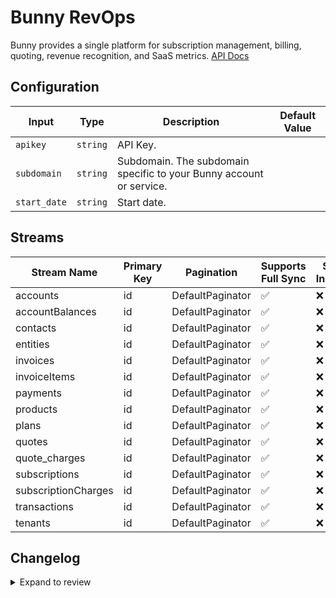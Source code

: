 # Bunny RevOps

Bunny provides a single platform for subscription management, billing, quoting, revenue recognition, and SaaS metrics.
[API Docs](https://docs.bunny.com/developer)

## Configuration

| Input | Type | Description | Default Value |
|-------|------|-------------|---------------|
| `apikey` | `string` | API Key.  |  |
| `subdomain` | `string` | Subdomain. The subdomain specific to your Bunny account or service. |  |
| `start_date` | `string` | Start date.  |  |

## Streams
| Stream Name | Primary Key | Pagination | Supports Full Sync | Supports Incremental |
|-------------|-------------|------------|---------------------|----------------------|
| accounts | id | DefaultPaginator | ✅ |  ❌  |
| accountBalances | id | DefaultPaginator | ✅ |  ❌  |
| contacts | id | DefaultPaginator | ✅ |  ❌  |
| entities | id | DefaultPaginator | ✅ |  ❌  |
| invoices | id | DefaultPaginator | ✅ |  ❌  |
| invoiceItems | id | DefaultPaginator | ✅ |  ❌  |
| payments | id | DefaultPaginator | ✅ |  ❌  |
| products | id | DefaultPaginator | ✅ |  ❌  |
| plans | id | DefaultPaginator | ✅ |  ❌  |
| quotes | id | DefaultPaginator | ✅ |  ❌  |
| quote_charges | id | DefaultPaginator | ✅ |  ❌  |
| subscriptions | id | DefaultPaginator | ✅ |  ❌  |
| subscriptionCharges | id | DefaultPaginator | ✅ |  ❌  |
| transactions | id | DefaultPaginator | ✅ |  ❌  |
| tenants | id | DefaultPaginator | ✅ |  ❌  |

## Changelog

<details>
  <summary>Expand to review</summary>

| Version          | Date              | Pull Request | Subject        |
|------------------|-------------------|--------------|----------------|
| 0.0.31 | 2025-10-29 | [68737](https://github.com/airbytehq/airbyte/pull/68737) | Update dependencies |
| 0.0.30 | 2025-10-21 | [68223](https://github.com/airbytehq/airbyte/pull/68223) | Update dependencies |
| 0.0.29 | 2025-10-14 | [67860](https://github.com/airbytehq/airbyte/pull/67860) | Update dependencies |
| 0.0.28 | 2025-10-07 | [67204](https://github.com/airbytehq/airbyte/pull/67204) | Update dependencies |
| 0.0.27 | 2025-09-30 | [66314](https://github.com/airbytehq/airbyte/pull/66314) | Update dependencies |
| 0.0.26 | 2025-08-23 | [65340](https://github.com/airbytehq/airbyte/pull/65340) | Update dependencies |
| 0.0.25 | 2025-07-12 | [63050](https://github.com/airbytehq/airbyte/pull/63050) | Update dependencies |
| 0.0.24 | 2025-06-15 | [61624](https://github.com/airbytehq/airbyte/pull/61624) | Update dependencies |
| 0.0.23 | 2025-05-17 | [60646](https://github.com/airbytehq/airbyte/pull/60646) | Update dependencies |
| 0.0.22 | 2025-05-10 | [59789](https://github.com/airbytehq/airbyte/pull/59789) | Update dependencies |
| 0.0.21 | 2025-05-03 | [59363](https://github.com/airbytehq/airbyte/pull/59363) | Update dependencies |
| 0.0.20 | 2025-04-26 | [58687](https://github.com/airbytehq/airbyte/pull/58687) | Update dependencies |
| 0.0.19 | 2025-04-19 | [58285](https://github.com/airbytehq/airbyte/pull/58285) | Update dependencies |
| 0.0.18 | 2025-04-12 | [57638](https://github.com/airbytehq/airbyte/pull/57638) | Update dependencies |
| 0.0.17 | 2025-04-05 | [57147](https://github.com/airbytehq/airbyte/pull/57147) | Update dependencies |
| 0.0.16 | 2025-03-29 | [56582](https://github.com/airbytehq/airbyte/pull/56582) | Update dependencies |
| 0.0.15 | 2025-03-22 | [56088](https://github.com/airbytehq/airbyte/pull/56088) | Update dependencies |
| 0.0.14 | 2025-03-08 | [55420](https://github.com/airbytehq/airbyte/pull/55420) | Update dependencies |
| 0.0.13 | 2025-03-01 | [54840](https://github.com/airbytehq/airbyte/pull/54840) | Update dependencies |
| 0.0.12 | 2025-02-22 | [54260](https://github.com/airbytehq/airbyte/pull/54260) | Update dependencies |
| 0.0.11 | 2025-02-15 | [53915](https://github.com/airbytehq/airbyte/pull/53915) | Update dependencies |
| 0.0.10 | 2025-02-08 | [53442](https://github.com/airbytehq/airbyte/pull/53442) | Update dependencies |
| 0.0.9 | 2025-02-01 | [52912](https://github.com/airbytehq/airbyte/pull/52912) | Update dependencies |
| 0.0.8 | 2025-01-25 | [52154](https://github.com/airbytehq/airbyte/pull/52154) | Update dependencies |
| 0.0.7 | 2025-01-18 | [51720](https://github.com/airbytehq/airbyte/pull/51720) | Update dependencies |
| 0.0.6 | 2025-01-11 | [51283](https://github.com/airbytehq/airbyte/pull/51283) | Update dependencies |
| 0.0.5 | 2024-12-28 | [50470](https://github.com/airbytehq/airbyte/pull/50470) | Update dependencies |
| 0.0.4 | 2024-12-21 | [50190](https://github.com/airbytehq/airbyte/pull/50190) | Update dependencies |
| 0.0.3 | 2024-12-14 | [49555](https://github.com/airbytehq/airbyte/pull/49555) | Update dependencies |
| 0.0.2 | 2024-12-12 | [49007](https://github.com/airbytehq/airbyte/pull/49007) | Update dependencies |
| 0.0.1 | 2024-10-29 | | Initial release by [@tbpeders](https://github.com/tbpeders) via Connector Builder |

</details>
